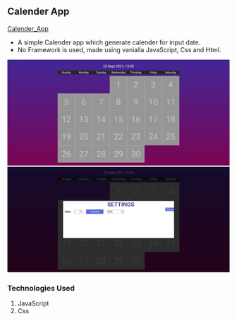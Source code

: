 ## Calender App

<a href="https://rishav-mngo.github.io/Calender_app/">Calender_App</a>

- A simple Calender app which generate calender for input date.
- No Framework is used, made using vanialla JavaScript, Css and Html.

<img src='repo-img/screenshot-1.jpg'>
<img src='repo-img/screenshot-2.jpg'>

### Technologies Used

1. JavaScript
2. Css
